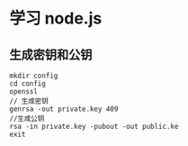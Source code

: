 # 学习 node.js

## 生成密钥和公钥

```
mkdir config
cd config
openssl
// 生成密钥
genrsa -out private.key 409
//生成公钥
rsa -in private.key -pubout -out public.ke
exit
```

